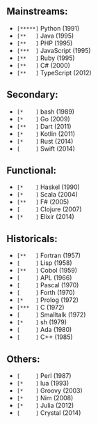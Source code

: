 ## Mainstreams:
- `[*****]` Python (1991)
- `[**   ]` Java (1995)
- `[**   ]` PHP (1995)
- `[***  ]` JavaScript (1995)
- `[**   ]` Ruby (1995)
- `[**   ]` C# (2000)
- `[**   ]` TypeScript (2012)

## Secondary:
- `[*    ]` bash (1989)
- `[*    ]` Go (2009)
- `[**   ]` Dart (2011)
- `[*    ]` Kotlin (2011)
- `[*    ]` Rust (2014)
- `[     ]` Swift (2014)

## Functional:
- `[*    ]` Haskel (1990)
- `[*    ]` Scala (2004)
- `[**   ]` F# (2005)
- `[     ]` Clojure (2007)
- `[*    ]` Elixir (2014)

## Historicals:
- `[**   ]` Fortran (1957)
- `[     ]` Lisp (1958)
- `[**   ]` Cobol (1959)
- `[     ]` APL (1966)
- `[     ]` Pascal (1970)
- `[     ]` Forth (1970)
- `[*    ]` Prolog (1972)
- `[***  ]` C (1972)
- `[     ]` Smalltalk (1972)
- `[*    ]` sh (1979)
- `[     ]` Ada (1980)
- `[     ]` C++ (1985)

## Others:
- `[     ]` Perl (1987)
- `[*    ]` lua (1993)
- `[*    ]` Groovy (2003)
- `[*    ]` Nim (2008)
- `[*    ]` Julia (2012)
- `[     ]` Crystal (2014)

